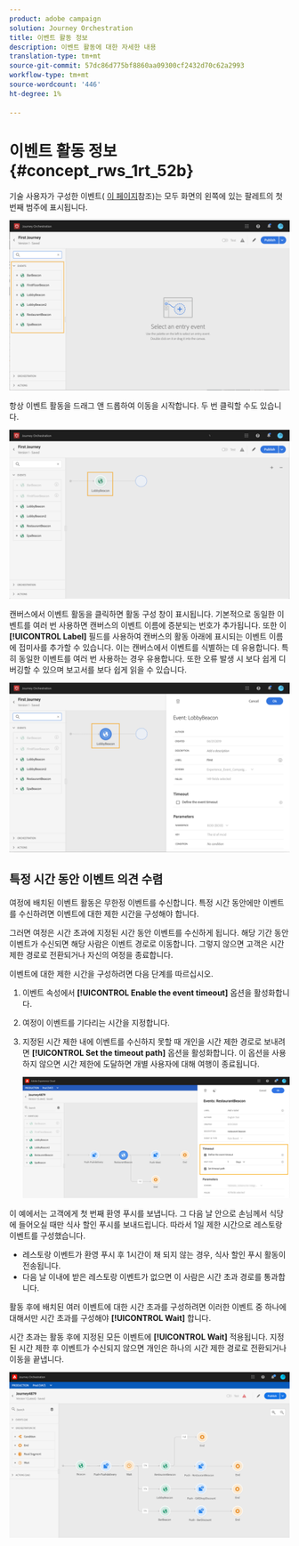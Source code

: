 ```yaml
---
product: adobe campaign
solution: Journey Orchestration
title: 이벤트 활동 정보
description: 이벤트 활동에 대한 자세한 내용
translation-type: tm+mt
source-git-commit: 57dc86d775bf8860aa09300cf2432d70c62a2993
workflow-type: tm+mt
source-wordcount: '446'
ht-degree: 1%

---
```



# 이벤트 활동 정보 {#concept_rws_1rt_52b}

기술 사용자가 구성한 이벤트( [이 페이지](../event/about-events.md)참조)는 모두 화면의 왼쪽에 있는 팔레트의 첫 번째 범주에 표시됩니다.

![](../assets/journey43.png)

항상 이벤트 활동을 드래그 앤 드롭하여 이동을 시작합니다. 두 번 클릭할 수도 있습니다.

![](../assets/journey44.png)

캔버스에서 이벤트 활동을 클릭하면 활동 구성 창이 표시됩니다. 기본적으로 동일한 이벤트를 여러 번 사용하면 캔버스의 이벤트 이름에 증분되는 번호가 추가됩니다. 또한 이 **[!UICONTROL Label]** 필드를 사용하여 캔버스의 활동 아래에 표시되는 이벤트 이름에 접미사를 추가할 수 있습니다. 이는 캔버스에서 이벤트를 식별하는 데 유용합니다. 특히 동일한 이벤트를 여러 번 사용하는 경우 유용합니다. 또한 오류 발생 시 보다 쉽게 디버깅할 수 있으며 보고서를 보다 쉽게 읽을 수 있습니다.

![](../assets/journey33.png)

## 특정 시간 동안 이벤트 의견 수렴

여정에 배치된 이벤트 활동은 무한정 이벤트를 수신합니다. 특정 시간 동안에만 이벤트를 수신하려면 이벤트에 대한 제한 시간을 구성해야 합니다.

그러면 여정은 시간 초과에 지정된 시간 동안 이벤트를 수신하게 됩니다. 해당 기간 동안 이벤트가 수신되면 해당 사람은 이벤트 경로로 이동합니다. 그렇지 않으면 고객은 시간 제한 경로로 전환되거나 자신의 여정을 종료합니다.

이벤트에 대한 제한 시간을 구성하려면 다음 단계를 따르십시오.

1. 이벤트 속성에서 **[!UICONTROL Enable the event timeout]** 옵션을 활성화합니다.

1. 여정이 이벤트를 기다리는 시간을 지정합니다.

1. 지정된 시간 제한 내에 이벤트를 수신하지 못할 때 개인을 시간 제한 경로로 보내려면 **[!UICONTROL Set the timeout path]** 옵션을 활성화합니다. 이 옵션을 사용하지 않으면 시간 제한에 도달하면 개별 사용자에 대해 여행이 종료됩니다.

   ![](../assets/event-timeout.png)

이 예에서는 고객에게 첫 번째 환영 푸시를 보냅니다. 그 다음 날 안으로 손님께서 식당에 들어오실 때만 식사 할인 푸시를 보내드립니다. 따라서 1일 제한 시간으로 레스토랑 이벤트를 구성했습니다.

* 레스토랑 이벤트가 환영 푸시 후 1시간이 채 되지 않는 경우, 식사 할인 푸시 활동이 전송됩니다.
* 다음 날 이내에 받은 레스토랑 이벤트가 없으면 이 사람은 시간 초과 경로를 통과합니다.

활동 후에 배치된 여러 이벤트에 대한 시간 초과를 구성하려면 이러한 이벤트 중 하나에 대해서만 시간 초과를 구성해야 **[!UICONTROL Wait]** 합니다.

시간 초과는 활동 후에 지정된 모든 이벤트에 **[!UICONTROL Wait]** 적용됩니다. 지정된 시간 제한 후 이벤트가 수신되지 않으면 개인은 하나의 시간 제한 경로로 전환되거나 이동을 끝냅니다.

![](../assets/event-timeout-group.png)

